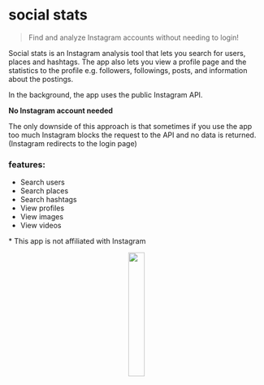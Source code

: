 # social stats

> Find and analyze Instagram accounts without needing to login!


Social stats is an Instagram analysis tool that lets you search for users, places and hashtags. The app also lets you view a profile page and the statistics to the profile e.g. followers, followings, posts, and information about the postings.

In the background, the app uses the public Instagram API.

<b> No Instagram account needed </b>

The only downside of this approach is that sometimes if you use the app too much Instagram blocks the request to the API and no data is returned. (Instagram redirects to the login page)

<h3>features:</h3>

- Search users
- Search places
- Search hashtags
- View profiles
- View images
- View videos

\* This app is not affiliated with Instagram

<p align="middle">
  <img src="https://i.postimg.cc/cLZRXdV6/Screenshot-20211230-200207.jpg" width="25%" /> 
</p>

